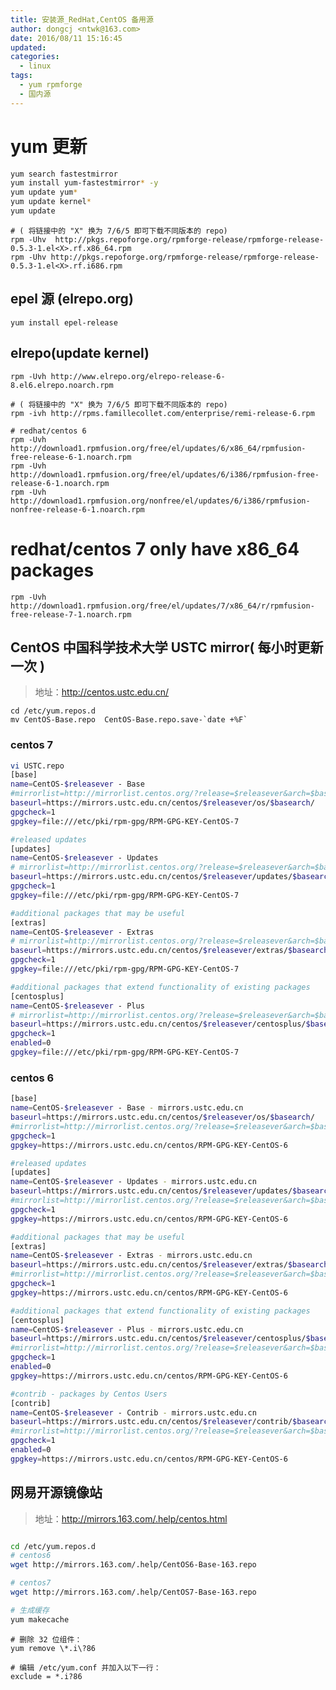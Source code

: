 ```yaml
---
title: 安装源_RedHat,CentOS 备用源
author: dongcj <ntwk@163.com>
date: 2016/08/11 15:16:45
updated:
categories:
  - linux
tags:
  - yum rpmforge
  - 国内源
---
```


# yum 更新
```bash
yum search fastestmirror
yum install yum-fastestmirror* -y
yum update yum*
yum update kernel*
yum update
```

    # ( 将链接中的 "X" 换为 7/6/5 即可下载不同版本的 repo)
    rpm -Uhv  http://pkgs.repoforge.org/rpmforge-release/rpmforge-release-0.5.3-1.el<X>.rf.x86_64.rpm
    rpm -Uhv http://pkgs.repoforge.org/rpmforge-release/rpmforge-release-0.5.3-1.el<X>.rf.i686.rpm

## epel 源 (elrepo.org)
    yum install epel-release

## elrepo(update kernel)
    rpm -Uvh http://www.elrepo.org/elrepo-release-6-8.el6.elrepo.noarch.rpm

    # ( 将链接中的 "X" 换为 7/6/5 即可下载不同版本的 repo)
    rpm -ivh http://rpms.famillecollet.com/enterprise/remi-release-6.rpm

    # redhat/centos 6
    rpm -Uvh http://download1.rpmfusion.org/free/el/updates/6/x86_64/rpmfusion-free-release-6-1.noarch.rpm
    rpm -Uvh http://download1.rpmfusion.org/free/el/updates/6/i386/rpmfusion-free-release-6-1.noarch.rpm
    rpm -Uvh http://download1.rpmfusion.org/nonfree/el/updates/6/i386/rpmfusion-nonfree-release-6-1.noarch.rpm

   # redhat/centos 7 only have x86_64 packages
    rpm -Uvh http://download1.rpmfusion.org/free/el/updates/7/x86_64/r/rpmfusion-free-release-7-1.noarch.rpm

## CentOS 中国科学技术大学 USTC mirror( 每小时更新一次 )
> 地址：http://centos.ustc.edu.cn/

    cd /etc/yum.repos.d
    mv CentOS-Base.repo  CentOS-Base.repo.save-`date +%F`

### centos 7
```bash
vi USTC.repo
[base]
name=CentOS-$releasever - Base
#mirrorlist=http://mirrorlist.centos.org/?release=$releasever&arch=$basearch&repo=os
baseurl=https://mirrors.ustc.edu.cn/centos/$releasever/os/$basearch/
gpgcheck=1
gpgkey=file:///etc/pki/rpm-gpg/RPM-GPG-KEY-CentOS-7

#released updates
[updates]
name=CentOS-$releasever - Updates
# mirrorlist=http://mirrorlist.centos.org/?release=$releasever&arch=$basearch&repo=updates
baseurl=https://mirrors.ustc.edu.cn/centos/$releasever/updates/$basearch/
gpgcheck=1
gpgkey=file:///etc/pki/rpm-gpg/RPM-GPG-KEY-CentOS-7

#additional packages that may be useful
[extras]
name=CentOS-$releasever - Extras
# mirrorlist=http://mirrorlist.centos.org/?release=$releasever&arch=$basearch&repo=extras
baseurl=https://mirrors.ustc.edu.cn/centos/$releasever/extras/$basearch/
gpgcheck=1
gpgkey=file:///etc/pki/rpm-gpg/RPM-GPG-KEY-CentOS-7

#additional packages that extend functionality of existing packages
[centosplus]
name=CentOS-$releasever - Plus
# mirrorlist=http://mirrorlist.centos.org/?release=$releasever&arch=$basearch&repo=centosplus
baseurl=https://mirrors.ustc.edu.cn/centos/$releasever/centosplus/$basearch/
gpgcheck=1
enabled=0
gpgkey=file:///etc/pki/rpm-gpg/RPM-GPG-KEY-CentOS-7
```

### centos 6
```bash
[base]
name=CentOS-$releasever - Base - mirrors.ustc.edu.cn
baseurl=https://mirrors.ustc.edu.cn/centos/$releasever/os/$basearch/
#mirrorlist=http://mirrorlist.centos.org/?release=$releasever&arch=$basearch&repo=os
gpgcheck=1
gpgkey=https://mirrors.ustc.edu.cn/centos/RPM-GPG-KEY-CentOS-6

#released updates
[updates]
name=CentOS-$releasever - Updates - mirrors.ustc.edu.cn
baseurl=https://mirrors.ustc.edu.cn/centos/$releasever/updates/$basearch/
#mirrorlist=http://mirrorlist.centos.org/?release=$releasever&arch=$basearch&repo=updates
gpgcheck=1
gpgkey=https://mirrors.ustc.edu.cn/centos/RPM-GPG-KEY-CentOS-6

#additional packages that may be useful
[extras]
name=CentOS-$releasever - Extras - mirrors.ustc.edu.cn
baseurl=https://mirrors.ustc.edu.cn/centos/$releasever/extras/$basearch/
#mirrorlist=http://mirrorlist.centos.org/?release=$releasever&arch=$basearch&repo=extras
gpgcheck=1
gpgkey=https://mirrors.ustc.edu.cn/centos/RPM-GPG-KEY-CentOS-6

#additional packages that extend functionality of existing packages
[centosplus]
name=CentOS-$releasever - Plus - mirrors.ustc.edu.cn
baseurl=https://mirrors.ustc.edu.cn/centos/$releasever/centosplus/$basearch/
#mirrorlist=http://mirrorlist.centos.org/?release=$releasever&arch=$basearch&repo=centosplus
gpgcheck=1
enabled=0
gpgkey=https://mirrors.ustc.edu.cn/centos/RPM-GPG-KEY-CentOS-6

#contrib - packages by Centos Users
[contrib]
name=CentOS-$releasever - Contrib - mirrors.ustc.edu.cn
baseurl=https://mirrors.ustc.edu.cn/centos/$releasever/contrib/$basearch/
#mirrorlist=http://mirrorlist.centos.org/?release=$releasever&arch=$basearch&repo=contrib
gpgcheck=1
enabled=0
gpgkey=https://mirrors.ustc.edu.cn/centos/RPM-GPG-KEY-CentOS-6
```

## 网易开源镜像站
> 地址：http://mirrors.163.com/.help/centos.html

```bash

cd /etc/yum.repos.d
# centos6
wget http://mirrors.163.com/.help/CentOS6-Base-163.repo

# centos7
wget http://mirrors.163.com/.help/CentOS7-Base-163.repo

# 生成缓存
yum makecache
```

    # 删除 32 位组件：
    yum remove \*.i\?86

    # 编辑 /etc/yum.conf 并加入以下一行：
    exclude = *.i?86

